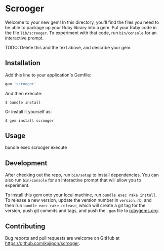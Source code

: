 # Scrooger

Welcome to your new gem! In this directory, you'll find the files you need to be able to package up your Ruby library into a gem. Put your Ruby code in the file `lib/scrooger`. To experiment with that code, run `bin/console` for an interactive prompt.

TODO: Delete this and the text above, and describe your gem

## Installation

Add this line to your application's Gemfile:

```ruby
gem 'scrooger'
```

And then execute:

    $ bundle install

Or install it yourself as:

    $ gem install scrooger

## Usage

bundle exec scrooger execute

## Development

After checking out the repo, run `bin/setup` to install dependencies. You can also run `bin/console` for an interactive prompt that will allow you to experiment.

To install this gem onto your local machine, run `bundle exec rake install`. To release a new version, update the version number in `version.rb`, and then run `bundle exec rake release`, which will create a git tag for the version, push git commits and tags, and push the `.gem` file to [rubygems.org](https://rubygems.org).

## Contributing

Bug reports and pull requests are welcome on GitHub at https://github.com/kojipon/scrooger.

